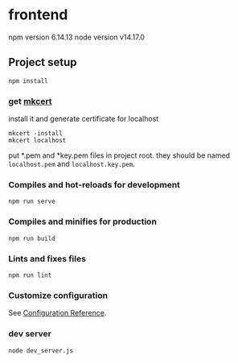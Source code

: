 # frontend

npm version 6.14.13
node version v14.17.0

## Project setup
```
npm install
```

### get [mkcert](https://github.com/FiloSottile/mkcert)

install it and generate certificate for localhost

```
mkcert -install
mkcert localhost
```
put *.pem and *key.pem files in project root. 
they should be named `localhost.pem` and `localhost.key.pem`.

### Compiles and hot-reloads for development
```
npm run serve
```

### Compiles and minifies for production
```
npm run build
```

### Lints and fixes files
```
npm run lint
```

### Customize configuration
See [Configuration Reference](https://cli.vuejs.org/config/).


### dev server
```
node dev_server.js
```
